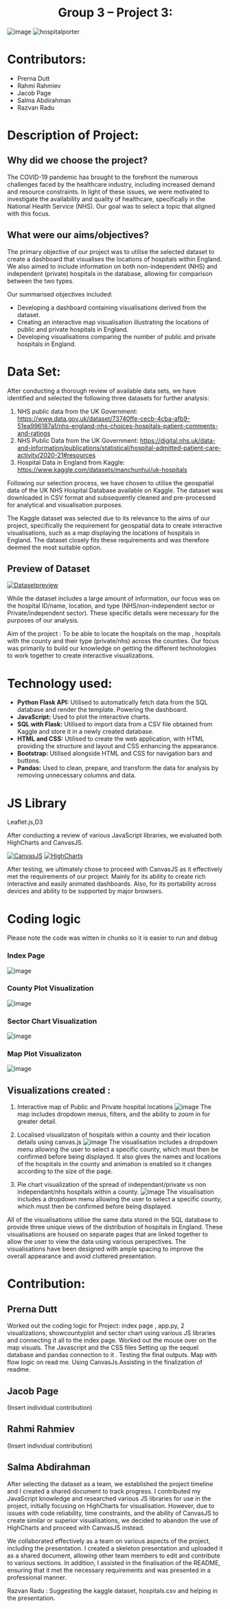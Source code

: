 <h1 align="center">Group 3 – Project 3:</h1>
 
 
![image](https://user-images.githubusercontent.com/111789352/211095843-ddb20a61-4b6f-4cd4-8f86-bb700448cd16.png)
![hospitalporter](https://user-images.githubusercontent.com/111789352/211096550-e8240e64-0387-4f24-9062-15ba766e94fb.jpeg)




# Contributors:

- Prerna Dutt
-	Rahmi Rahmiev
-	Jacob Page
-	Salma Abdirahman
-	Razvan Radu



# Description of Project:

##	Why did we choose the project?

The COVID-19 pandemic has brought to the forefront the numerous challenges faced by the healthcare industry, including increased demand and resource constraints. In light of these issues, we were motivated to investigate the availability and quality of healthcare, specifically in the National Health Service (NHS). Our goal was to select a topic that aligned with this focus.

##	What were our aims/objectives?

The primary objective of our project was to utilise the selected dataset to create a dashboard that visualises the locations of hospitals within England. We also aimed to include information on both non-independent (NHS) and independent (private) hospitals in the database, allowing for comparison between the two types.

Our summarised objectives included:

-	Developing a dashboard containing visualisations derived from the dataset.
-	Creating an interactive map visualisation illustrating the locations of public and private hospitals in England.
-	Developing visualisations comparing the number of public and private hospitals in England.



# Data Set:

After conducting a thorough review of available data sets, we have identified and selected the following three datasets for further analysis:

1.	NHS public data from the UK Government: https://www.data.gov.uk/dataset/73740ffe-cecb-4cba-afb9-51ea996187a1/nhs-england-nhs-choices-hospitals-patient-comments-and-ratings   
2.	NHS Public Data from the UK Government: https://digital.nhs.uk/data-and-information/publications/statistical/hospital-admitted-patient-care-activity/2020-21#resources    
3.	Hospital Data in England from Kaggle: https://www.kaggle.com/datasets/manchunhui/uk-hospitals

Following our selection process, we have chosen to utilise the geospatial data of the UK NHS Hospital Database available on Kaggle. The dataset was downloaded in CSV format and subsequently cleaned and pre-processed for analytical and visualisation purposes.

The Kaggle dataset was selected due to its relevance to the aims of our project, specifically the requirement for geospatial data to create interactive visualisations, such as a map displaying the locations of hospitals in England. The dataset closely fits these requirements and was therefore deemed the most suitable option.

## Preview of Dataset

[![Datasetpreview](https://user-images.githubusercontent.com/111789352/211102761-1359c402-7280-46a2-989f-ddffca7f219d.png)](https://www.kaggle.com/datasets/manchunhui/uk-hospitals)


While the dataset includes a large amount of information, our focus was on the hospital ID/name, location, and type (NHS/non-independent sector or Private/independent sector). These specific details were necessary for the purposes of our analysis.

Aim of the project :
To be able to locate the hospitals on the map , hospitals with the county and their type (private/nhs) across the counties. Our focus was primarily to  build our knowledge on getting the different technologies to work together to create interactive visualizations.





# Technology used:

-	**Python Flask API:** Utilised to automatically fetch data from the SQL database and render the template. Powering the dashboard.
-	**JavaScript:** Used to plot the interactive charts.
-	**SQL with Flask:** Utilised to import data from a CSV file obtained from Kaggle and store it in a newly created database.
-	**HTML and CSS:** Utilised to create the web application, with HTML providing the structure and layout and CSS enhancing the appearance.
-	**Bootstrap:** Utilised alongside HTML and CSS for navigation bars and buttons.
-	**Pandas:** Used to clean, prepare, and transform the data for analysis by removing unnecessary columns and data.



# JS Library

Leaflet.js,D3

After conducting a review of various JavaScript libraries, we evaluated both HighCharts and CanvasJS.


[![CanvasJS](https://user-images.githubusercontent.com/111789352/211121281-98d49e56-54fa-4259-8517-f14abe7f9472.png)](https://canvasjs.com/) </a> [![HighCharts](https://user-images.githubusercontent.com/111789352/211123880-60ea752f-ead2-4daf-9f8e-13258d774589.png)](https://www.highcharts.com/)


After testing, we ultimately chose to proceed with CanvasJS as it effectively met the requirements of our project. Mainly for its ability to create rich interactive and easily animated dashboards. Also, for its portability across devices and ability to be supported by major browsers.



# Coding logic 

Please note the code was witten in chunks so it is easier to run and debug
### Index Page
![image](https://user-images.githubusercontent.com/112128775/210757658-3cdc641f-4afd-4026-bcf0-568ec07dacd7.png)

### County Plot Visualization
![image](https://user-images.githubusercontent.com/112128775/210757793-0ea7b9ec-c86e-4a33-b5f9-21383ebf2fdd.png)

### Sector Chart Visualization
![image](https://user-images.githubusercontent.com/112128775/210757844-1e5d7efe-b605-4b85-bb4c-8ed9163b778d.png)

### Map Plot Visualizaton 
![image](https://user-images.githubusercontent.com/112128775/211083897-27a9a467-0eb3-47b6-b508-be7227c0c877.png)



## Visualizations created  :

1) Interactive map of Public and Private hospital locations
![image](https://user-images.githubusercontent.com/112128775/211114964-6bde59a7-1972-4868-bbe5-54a3e49a62cb.png)
The map includes dropdown menus, filters, and the ability to zoom in for greater detail.

2) Localised visualizaton of hospitals within a county and their location details using canvas.js
![image](https://user-images.githubusercontent.com/112128775/211115030-0921b687-4113-44fa-b2b4-c39325f8abc6.png)
The visualisation includes a dropdown menu allowing the user to select a specific county, which must then be confirmed before being displayed. It also gives the names and locations of the hospitals in the county and animation is enabled so it changes according to the size of the page.

3) Pie chart visualization of the spread of independant/private vs non independant/nhs hospitals within a county.
![image](https://user-images.githubusercontent.com/112128775/211115050-a20f3a1f-4255-4173-889c-c0f5c5c2037d.png)
The visualisation includes a dropdown menu allowing the user to select a specific county, which must then be confirmed before being displayed.

All of the visualisations utilise the same data stored in the SQL database to provide three unique views of the distribution of hospitals in England. These visualisations are housed on separate pages that are linked together to allow the user to view the data using various perspectives. The visualisations have been designed with ample spacing to improve the overall appearance and avoid cluttered presentation.


# Contribution:
## Prerna Dutt

Worked out the coding logic for Project: index page , app.py, 2 visualizations, showcountyplot and sector chart using various JS libraries and connecting it all to the index page. Worked out the mouse over on the map visuals. The Javascript and the CSS files Setting up the sequel database and pandas connection to it . Testing the final outputs. Map with flow logic on read me. Using CanvasJs.Assisting in the finalization of readme.





## Jacob Page
(Insert individual contribution)



## Rahmi Rahmiev
(Insert individual contribution)






## Salma Abdirahman

After selecting the dataset as a team, we established the project timeline and I created a shared document to track progress. I contributed my JavaScript knowledge and researched various JS libraries for use in the project, initially focusing on HighCharts for visualisation. However, due to issues with code reliability, time constraints, and the ability of CanvasJS to create similar or superior visualisations, we decided to abandon the use of HighCharts and proceed with CanvasJS instead.

We collaborated effectively as a team on various aspects of the project, including the presentation. I created a skeleton presentation and uploaded it as a shared document, allowing other team members to edit and contribute to various sections. In addition, I assisted in the finalisation of the README, ensuring that it met the necessary requirements and was presented in a professional manner.

Razvan Radu : Suggesting the kaggle dataset, hospitals.csv and helping in the presentation.
